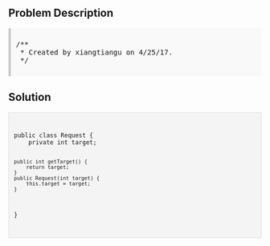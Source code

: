 <style>
  .comment-block { background-color: #f9f9f9; padding: 10px; border-left: 5px solid #ccc; }
  .code-block { background-color: #f4f4f4; padding: 10px; border: 1px solid #ddd; }
</style>

<h2>Problem Description</h2>
<div class='comment-block'>
<pre>
/**
 * Created by xiangtiangu on 4/25/17.
 */
</pre>
</div>

<h2>Solution</h2>
<div class='code-block'>
<pre><code class='language-java'>
public class Request {
    private int target;

    public int getTarget() {
        return target;
    }
    public Request(int target) {
        this.target = target;
    }
}
</code></pre>
</div>
